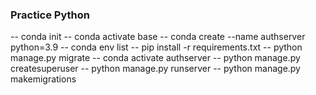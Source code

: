 ### Practice Python

-- conda init
-- conda activate base
-- conda create --name authserver python=3.9
-- conda env list
-- pip install -r requirements.txt
-- python manage.py migrate
-- conda activate authserver
-- python manage.py createsuperuser 
-- python manage.py runserver
-- python manage.py makemigrations

